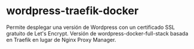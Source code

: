 # wordpress-traefik-docker
Permite desplegar una versión de Wordpress con un certificado SSL gratuito de Let's Encrypt. Versión de wordpress-docker-full-stack basada en Traefik en lugar de Nginx Proxy Manager. 
